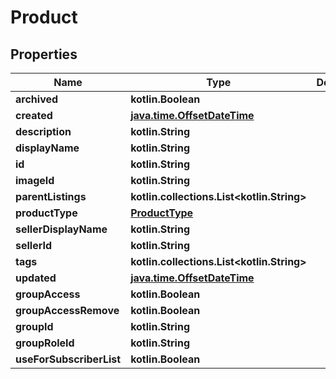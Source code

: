 
# Product

## Properties
Name | Type | Description | Notes
------------ | ------------- | ------------- | -------------
**archived** | **kotlin.Boolean** |  | 
**created** | [**java.time.OffsetDateTime**](java.time.OffsetDateTime.md) |  | 
**description** | **kotlin.String** |  | 
**displayName** | **kotlin.String** |  | 
**id** | **kotlin.String** |  | 
**imageId** | **kotlin.String** |  | 
**parentListings** | **kotlin.collections.List&lt;kotlin.String&gt;** |  | 
**productType** | [**ProductType**](ProductType.md) |  | 
**sellerDisplayName** | **kotlin.String** |  | 
**sellerId** | **kotlin.String** |  | 
**tags** | **kotlin.collections.List&lt;kotlin.String&gt;** |  | 
**updated** | [**java.time.OffsetDateTime**](java.time.OffsetDateTime.md) |  | 
**groupAccess** | **kotlin.Boolean** |  |  [optional]
**groupAccessRemove** | **kotlin.Boolean** |  |  [optional]
**groupId** | **kotlin.String** |  |  [optional]
**groupRoleId** | **kotlin.String** |  |  [optional]
**useForSubscriberList** | **kotlin.Boolean** |  |  [optional]



